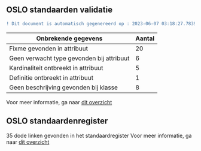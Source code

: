 ## OSLO standaarden validatie
```diff
! Dit document is automatisch gegenereerd op : 2023-06-07 03:18:27.783942
```

| Onbrekende gegevens               | Aantal  |
| ----------------------------              | --------------------------  |
| Fixme gevonden in attribuut               | 20  |
| Geen verwacht type gevonden bij attribuut | 6  |
| Kardinaliteit ontbreekt in attribuut      | 5  |
| Definitie ontbreekt in attribuut          | 1  |
| Geen beschrijving gevonden bij klasse     | 8  |

Voor meer informatie, ga naar [dit overzicht](output/controle_applicatieprofiel.md)

## OSLO standaardenregister

35 dode linken gevonden in het standaardregister
Voor meer informatie, ga naar [dit overzicht](output/dead_links.md)